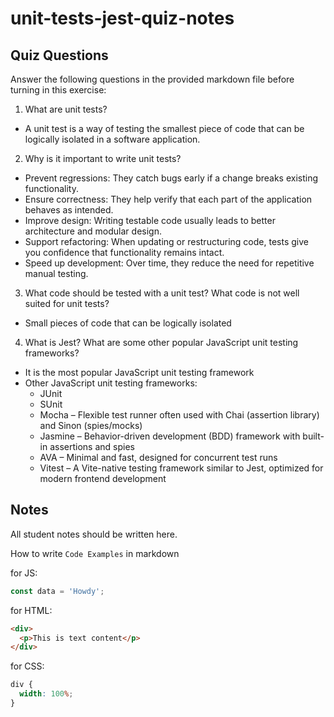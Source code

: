 # unit-tests-jest-quiz-notes

## Quiz Questions

Answer the following questions in the provided markdown file before turning in this exercise:

1. What are unit tests?

- A unit test is a way of testing the smallest piece of code that can be logically isolated in a software application.

2. Why is it important to write unit tests?

- Prevent regressions: They catch bugs early if a change breaks existing functionality.
- Ensure correctness: They help verify that each part of the application behaves as intended.
- Improve design: Writing testable code usually leads to better architecture and modular design.
- Support refactoring: When updating or restructuring code, tests give you confidence that functionality remains intact.
- Speed up development: Over time, they reduce the need for repetitive manual testing.

3. What code should be tested with a unit test? What code is not well suited for unit tests?

- Small pieces of code that can be logically isolated

4. What is Jest? What are some other popular JavaScript unit testing frameworks?

- It is the most popular JavaScript unit testing framework
- Other JavaScript unit testing frameworks:
  - JUnit
  - SUnit
  - Mocha – Flexible test runner often used with Chai (assertion library) and Sinon (spies/mocks)
  - Jasmine – Behavior-driven development (BDD) framework with built-in assertions and spies
  - AVA – Minimal and fast, designed for concurrent test runs
  - Vitest – A Vite-native testing framework similar to Jest, optimized for modern frontend development

## Notes

All student notes should be written here.

How to write `Code Examples` in markdown

for JS:

```js
const data = 'Howdy';
```

for HTML:

```html
<div>
  <p>This is text content</p>
</div>
```

for CSS:

```css
div {
  width: 100%;
}
```
